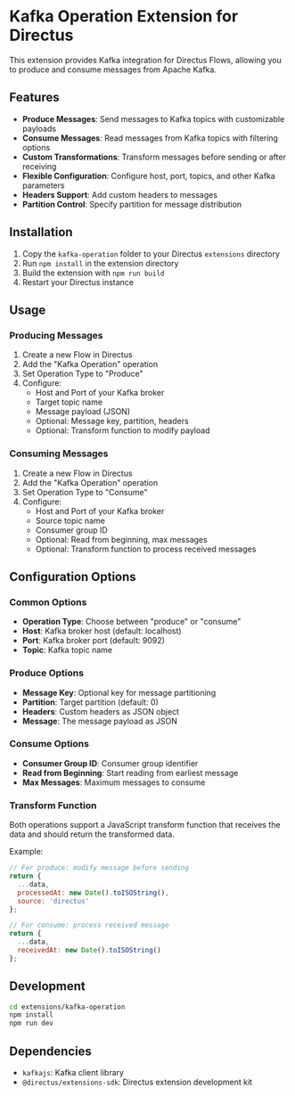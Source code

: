 # Kafka Operation Extension for Directus

This extension provides Kafka integration for Directus Flows, allowing you to produce and consume messages from Apache Kafka.

## Features

- **Produce Messages**: Send messages to Kafka topics with customizable payloads
- **Consume Messages**: Read messages from Kafka topics with filtering options
- **Custom Transformations**: Transform messages before sending or after receiving
- **Flexible Configuration**: Configure host, port, topics, and other Kafka parameters
- **Headers Support**: Add custom headers to messages
- **Partition Control**: Specify partition for message distribution

## Installation

1. Copy the `kafka-operation` folder to your Directus `extensions` directory
2. Run `npm install` in the extension directory
3. Build the extension with `npm run build`
4. Restart your Directus instance

## Usage

### Producing Messages

1. Create a new Flow in Directus
2. Add the "Kafka Operation" operation
3. Set Operation Type to "Produce"
4. Configure:
   - Host and Port of your Kafka broker
   - Target topic name
   - Message payload (JSON)
   - Optional: Message key, partition, headers
   - Optional: Transform function to modify payload

### Consuming Messages

1. Create a new Flow in Directus
2. Add the "Kafka Operation" operation
3. Set Operation Type to "Consume"
4. Configure:
   - Host and Port of your Kafka broker
   - Source topic name
   - Consumer group ID
   - Optional: Read from beginning, max messages
   - Optional: Transform function to process received messages

## Configuration Options

### Common Options
- **Operation Type**: Choose between "produce" or "consume"
- **Host**: Kafka broker host (default: localhost)
- **Port**: Kafka broker port (default: 9092)
- **Topic**: Kafka topic name

### Produce Options
- **Message Key**: Optional key for message partitioning
- **Partition**: Target partition (default: 0)
- **Headers**: Custom headers as JSON object
- **Message**: The message payload as JSON

### Consume Options
- **Consumer Group ID**: Consumer group identifier
- **Read from Beginning**: Start reading from earliest message
- **Max Messages**: Maximum messages to consume

### Transform Function
Both operations support a JavaScript transform function that receives the data and should return the transformed data.

Example:
```javascript
// For produce: modify message before sending
return {
  ...data,
  processedAt: new Date().toISOString(),
  source: 'directus'
};

// For consume: process received message
return {
  ...data,
  receivedAt: new Date().toISOString()
};
```

## Development

```bash
cd extensions/kafka-operation
npm install
npm run dev
```

## Dependencies

- `kafkajs`: Kafka client library
- `@directus/extensions-sdk`: Directus extension development kit
